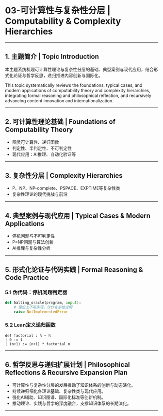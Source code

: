 # 03-可计算性与复杂性分层 | Computability & Complexity Hierarchies

---

## 1. 主题简介 | Topic Introduction

本主题系统梳理可计算性理论与复杂性分层的基础、典型案例与现代应用，结合形式化论证与哲学反思，递归推进内容创新与国际化。

This topic systematically reviews the foundations, typical cases, and modern applications of computability theory and complexity hierarchies, integrating formal reasoning and philosophical reflection, and recursively advancing content innovation and internationalization.

---

## 2. 可计算性理论基础 | Foundations of Computability Theory

- 图灵可计算性、递归函数
- 判定性、半判定性、不可判定性
- 现代应用：AI推理、自动化验证等

---

## 3. 复杂性分层 | Complexity Hierarchies

- P、NP、NP-complete、PSPACE、EXPTIME等复杂性类
- 复杂性理论的现代挑战与前沿

---

## 4. 典型案例与现代应用 | Typical Cases & Modern Applications

- 停机问题与不可判定性
- P=NP问题与算法创新
- AI推理与复杂性分析

---

## 5. 形式化论证与代码实践 | Formal Reasoning & Code Practice

### 5.1 伪代码：停机问题判定器

```python
def halting_oracle(program, input):
    # 理论上不可实现，仅作复杂性说明
    raise NotImplementedError
```

### 5.2 Lean定义递归函数

```lean
def factorial : ℕ → ℕ
| 0 := 1
| (n+1) := (n+1) * factorial n
```

---

## 6. 哲学反思与递归扩展计划 | Philosophical Reflections & Recursive Expansion Plan

- 可计算性与复杂性分层的发展推动了知识体系的创新与动态演化。
- 持续递归细化各理论基础、复杂性类与现代应用。
- 强化AI辅助、知识图谱、国际化标准等创新机制。
- 推动理论、实践与哲学的深度融合，支撑知识体系的长期演化。

---
